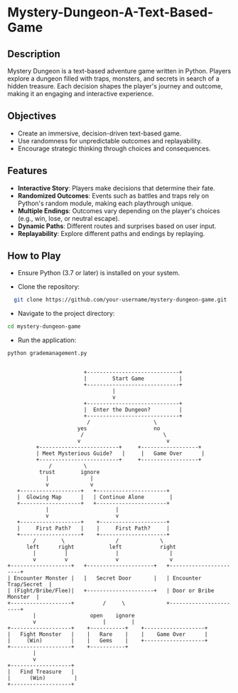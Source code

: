 
# Mystery-Dungeon-A-Text-Based-Game



## Description 

Mystery Dungeon is a text-based adventure game written in Python. Players explore a dungeon filled with traps, monsters, and secrets in search of a hidden treasure. Each decision shapes the player's journey and outcome, making it an engaging and interactive experience.




## Objectives

 - Create an immersive, decision-driven text-based game.
 - Use randomness for unpredictable outcomes and replayability.
 - Encourage strategic thinking through choices and consequences.

## Features

 - **Interactive Story**: Players make decisions that determine their fate.
 - **Randomized Outcomes**: Events such as battles and traps rely on Python's random module, making each playthrough unique.
 - **Multiple Endings**: Outcomes vary depending on the player's choices (e.g., win, lose, or neutral escape).
 - **Dynamic Paths**: Different routes and surprises based on user input.
 - **Replayability**: Explore different paths and endings by replaying.

## How to Play

 - Ensure Python (3.7 or later) is installed on your system.

 - Clone the repository:


```bash
  git clone https://github.com/your-username/mystery-dungeon-game.git
```
 - Navigate to the project directory:

```bash
cd mystery-dungeon-game
```
 - Run the application:

```bash
python grademanagement.py

```
```

                        +-----------------------------+
                        |        Start Game           |
                        +-----------------------------+
                                 |
                                 v
                        +-----------------------------+
                        |  Enter the Dungeon?         |
                        +-----------------------------+
                         /                    \
                      yes                     no
                       /                         \
                      v                           v
         +-------------------------+     +------------------+
         | Meet Mysterious Guide?   |     |   Game Over      |
         +-------------------------+     +------------------+
             /          \   
          trust        ignore
            |             |
            v             v
   +-------------------+   +----------------------+
   |  Glowing Map      |   | Continue Alone        |
   +-------------------+   +----------------------+
            |                     |
            v                     v
   +-------------------+    +---------------------+
   |     First Path?   |    |     First Path?     |
   +-------------------+    +---------------------+
        /        \                /             \
      left      right           left            right
        |         |               |                |
        v         v               v                v
+-------------------+   +---------------------+   +-----------------------+
| Encounter Monster |   |   Secret Door       |   | Encounter Trap/Secret  |
| (Fight/Bribe/Flee)|   +---------------------+   | Door or Bribe Monster  |
+-------------------+         /     \             +-----------------------+
        |                 open    ignore
        v                     |        |
+-------------------+    +-----------+    +-------------------+
|   Fight Monster   |    |   Rare    |    |    Game Over      |
|     (Win)         |    |   Gems    |    +-------------------+
+-------------------+    +-----------+
        |     
        v
+-------------------+
|   Find Treasure   |
|      (Win)         |
+-------------------+
```

